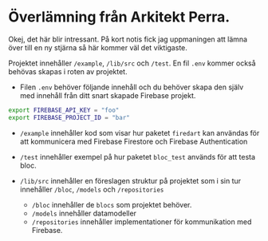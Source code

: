# Överlämning från Arkitekt Perra.

Okej, det här blir intressant. På kort notis fick jag uppmaningen att lämna över till en ny stjärna så här kommer väl det viktigaste.

Projektet innehåller ``/example``, ``/lib/src`` och ``/test``. En fil ``.env`` kommer också behövas skapas i roten av projektet.

- Filen ``.env`` behöver följande innehåll och du behöver skapa den själv med innehåll från ditt snart skapade Firebase projekt.

```bash
export FIREBASE_API_KEY = "foo"
export FIREBASE_PROJECT_ID = "bar"
```

- ``/example`` innehåller kod som visar hur paketet ``firedart`` kan användas för att kommunicera med Firebase Firestore och Firebase Authentication

- `/test` innehåller exempel på hur paketet `bloc_test` används för att testa bloc.

- `/lib/src` innehåller en föreslagen struktur på projektet som i sin tur innehåller `/bloc`, `/models` och `/repositories`
  - `/bloc` innehåller de `blocs` som projektet behöver.
  - `/models` innehåller datamodeller
  - `/repositories` innehåller implementationer för kommunikation med Firebase.
